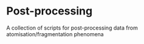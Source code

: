 # Post-processing
A collection of scripts for post-processing data from atomisation/fragmentation phenomena
